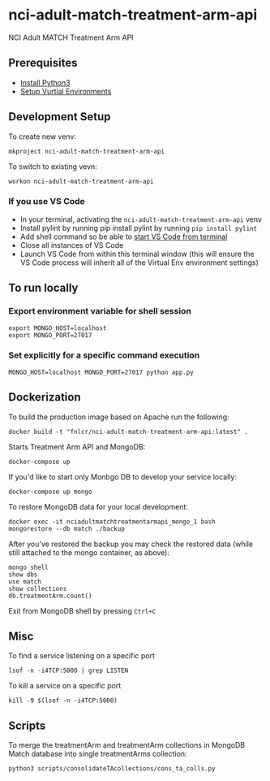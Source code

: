 # nci-adult-match-treatment-arm-api

NCI Adult MATCH Treatment Arm API

## Prerequisites

* [Install Python3](http://www.marinamele.com/2014/07/install-python3-on-mac-os-x-and-use-virtualenv-and-virtualenvwrapper.html)
* [Setup Vurtial Environments](https://realpython.com/blog/python/python-virtual-environments-a-primer/)

## Development Setup

To create new venv:

```#!/bin/bash
mkproject nci-adult-match-treatment-arm-api
```

To switch to existing vevn:

```#!/bin/bash
workon nci-adult-match-treatment-arm-api
```

### If you use VS Code

* In your terminal, activating the `nci-adult-match-treatment-arm-api` venv
* Install pylint by running pip install pylint by running `pip install pylint`
* Add shell command so be able to [start VS Code from terminal](https://code.visualstudio.com/docs/setup/mac#_command-line)
* Close all instances of VS Code
* Launch VS Code from within this terminal window (this will ensure the VS Code process will inherit all of the Virtual Env environment settings)

## To run locally

### Export environment variable for shell session

```#!/bin/bash
export MONGO_HOST=localhost
export MONGO_PORT=27017
```

### Set explicitly for a specific command execution

```#!/bin/bash
MONGO_HOST=localhost MONGO_PORT=27017 python app.py
```

## Dockerization

To build the production image based on Apache run the following:

```#!/bin/bash
docker build -t "fnlcr/nci-adult-match-treatment-arm-api:latest" .
```

Starts Treatment Arm API and MongoDB:

```#!/bin/bash
docker-compose up
```

If you'd like to start only Monbgo DB to develop your service locally:

```#!/bin/bash
docker-compose up mongo
```

To restore MongoDB data for your local development:

```#!/bin/bash
docker exec -it nciadultmatchtreatmentarmapi_mongo_1 bash
mongorestore --db match ./backup
```

After you've restored the backup you may check the restored data (while still attached to the mongo container, as above):

```#!/bin/bash
mongo shell
show dbs
use match
show collections
db.treatmentArm.count()
```

Exit from MongoDB shell by pressing `Ctrl+C`

## Misc

To find a service listening on a specific port

```#!/bin/bash
lsof -n -i4TCP:5000 | grep LISTEN
```

To kill a service on a specific port

```#!/bin/bash
kill -9 $(lsof -n -i4TCP:5000)
```

## Scripts

To merge the treatmentArm and treatmentArm collections in MongoDB Match database into single treatmentArms collection:

```#!/bin/bash
python3 scripts/consolidateTAcollections/cons_ta_colls.py
```
